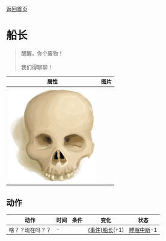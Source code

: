 [返回首页](index.md)  
# 船长  
> 醒醒，你个废物！<br><br>我们得聊聊！  
  
  属性  |   图片   
 ----  |  ----:   
   |  ![](Sprite/Skull.png)   
  
## 动作  
动作  |  时间  |  条件  |  变化  |  状态  
----  |  ----  |  ----  |  ----  |  ----  
啥？？现在吗？？  |  -  |    |  [(事件)船长](Event_CaptainSpecial1b.md)(+1)  |  [睡眠中断](SleepInterrupt.md)-1  
